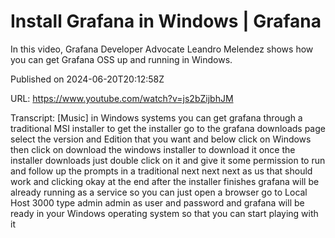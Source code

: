 # Install Grafana in Windows | Grafana

In this video, Grafana Developer Advocate Leandro Melendez shows how you can get Grafana OSS up and running in Windows.

Published on 2024-06-20T20:12:58Z

URL: https://www.youtube.com/watch?v=js2bZijbhJM

Transcript: [Music] in Windows systems you can get grafana through a traditional MSI installer to get the installer go to the grafana downloads page select the version and Edition that you want and below click on Windows then click on download the windows installer to download it once the installer downloads just double click on it and give it some permission to run and follow up the prompts in a traditional next next next as us that should work and clicking okay at the end after the installer finishes grafana will be already running as a service so you can just open a browser go to Local Host 3000 type admin admin as user and password and grafana will be ready in your Windows operating system so that you can start playing with it

